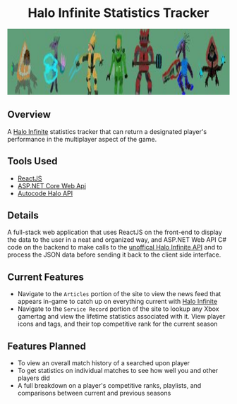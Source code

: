<div align="center">
	<h1>Halo Infinite Statistics Tracker</h1>
	<img src="https://github.com/MattRoumo27/Halo-Infinite-Stat-Tracker/blob/master/HaloIntegration/ClientApp/src/Photos/Banner.jpg" width="1000" height="150" alt="logo"/>
</div>

## Overview

A [Halo Infinite](https://www.halowaypoint.com/halo-infinite) statistics tracker that can return a designated player's performance in the multiplayer aspect of the game. 

## Tools Used

* [ReactJS](https://reactjs.org/)
* [ASP.NET Core Web Api](https://dotnet.microsoft.com/en-us/apps/aspnet/apis)
* [Autocode Halo API](https://autocode.com/halo/)

## Details

A full-stack web application that uses ReactJS on the front-end to display the data to the user in a neat and organized way, and ASP.NET Web API C# code on the backend to make calls to the
[unoffical Halo Infinite API](https://autocode.com/halo/) and to process the JSON data before sending it back to the client side interface. 

## Current Features

* Navigate to the `Articles` portion of the site to view the news feed that appears in-game to catch up on everything current with [Halo Infinite](https://www.halowaypoint.com/halo-infinite)
* Navigate to the `Service Record` portion of the site to lookup any Xbox gamertag and view the lifetime statistics associated with it. View player icons and tags, and their top competitive rank for the current season

## Features Planned

* To view an overall match history of a searched upon player
* To get statistics on individual matches to see how well you and other players did
* A full breakdown on a player's competitive ranks, playlists, and comparisons between current and previous seasons
